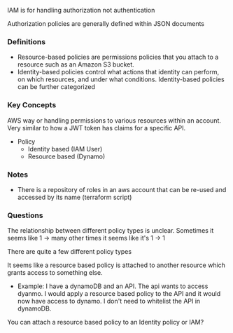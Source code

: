 
IAM is for handling authorization not authentication

Authorization policies are generally defined within JSON documents

### Definitions 

- Resource-based policies are permissions policies that you attach to a resource such as an Amazon S3 bucket.
- Identity-based policies control what actions that identity can perform, on which resources, and under what conditions. 
  Identity-based policies can be further categorized


### Key Concepts

AWS way or handling permissions to various resources within an account. Very similar to how a JWT token has claims for a specific API. 

- Policy
  - Identity based (IAM User)
  - Resource based (Dynamo)
  
### Notes

- There is a repository of roles in an aws account that can be re-used and accessed by its name (terraform script)


### Questions

The relationship between different policy types is unclear. Sometimes it seems like 1 -> many other times it seems like it's 1 -> 1

There are quite a few different policy types 

It seems like a resource based policy is attached to another resource which grants access to something else. 
 - Example: I have a dynamoDB and an API. The api wants to access dyanmo. 
 I would apply a resource based policy to the API and it would now have access to dynamo. I don't need to whitelist the API in dynamoDB. 

You can attach a resource based policy to an Identity policy or IAM? 

